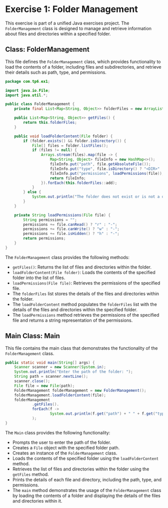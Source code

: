 # Exercise 1: Folder Management

This exercise is part of a unified Java exercises project. The `FolderManagement` class is designed to manage and
retrieve information about files and directories within a specified folder.

## Class: FolderManagement

This file defines the `FolderManagement` class, which provides functionality to load the contents of a folder, including
files and subdirectories, and retrieve their details such as path, type, and permissions.

```java
package com.tp6.ex1;

import java.io.File;
import java.util.*;

public class FolderManagement {
    private final List<Map<String, Object>> folderFiles = new ArrayList<>();

    public List<Map<String, Object>> getFiles() {
        return this.folderFiles;
    }

    public void loadFolderContent(File folder) {
        if (folder.exists() && folder.isDirectory()) {
            File[] files = folder.listFiles();
            if (files != null) {
                Arrays.stream(files).map(file -> {
                    Map<String, Object> fileInfo = new HashMap<>();
                    fileInfo.put("path", file.getAbsoluteFile());
                    fileInfo.put("type", file.isDirectory() ? "<DIR>" : "<FICH>");
                    fileInfo.put("permissions", loadPermissions(file));
                    return fileInfo;
                }).forEach(this.folderFiles::add);
            }
        } else {
            System.out.println("The folder does not exist or is not a directory.");
        }
    }

    private String loadPermissions(File file) {
        String permissions = "";
        permissions += file.canRead() ? "r" : "-";
        permissions += file.canWrite() ? "w" : "-";
        permissions += file.isHidden() ? "h" : "-";
        return permissions;
    }
}
```

The `FolderManagement` class provides the following methods:

- `getFiles()`: Returns the list of files and directories within the folder.
- `loadFolderContent(File folder)`: Loads the contents of the specified folder into the list of files.
- `loadPermissions(File file)`: Retrieves the permissions of the specified file.
- The `folderFiles` list stores the details of the files and directories within the folder.
- The `loadFolderContent` method populates the `folderFiles` list with the details of the files and directories within
  the specified folder.
- The `loadPermissions` method retrieves the permissions of the specified file and returns a string representation of
  the permissions.

## Main Class: Main

This file contains the main class that demonstrates the functionality of the `FolderManagement` class.

```java
public static void main(String[] args) {
    Scanner scanner = new Scanner(System.in);
    System.out.println("Enter the path of the folder: ");
    String path = scanner.nextLine();
    scanner.close();
    File file = new File(path);
    FolderManagement folderManagement = new FolderManagement();
    folderManagement.loadFolderContent(file);
    folderManagement
            .getFiles().
            forEach(f ->
                    System.out.println(f.get("path") + " " + f.get("type") + " " + f.get("permissions"))
            );
}
```

The `Main` class provides the following functionality:

- Prompts the user to enter the path of the folder.
- Creates a `File` object with the specified folder path.
- Creates an instance of the `FolderManagement` class.
- Loads the contents of the specified folder using the `loadFolderContent` method.
- Retrieves the list of files and directories within the folder using the `getFiles` method.
- Prints the details of each file and directory, including the path, type, and permissions.
- The `main` method demonstrates the usage of the `FolderManagement` class by loading the contents of a folder and
  displaying the details of the files and directories within it.
